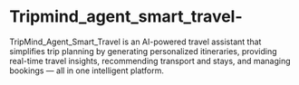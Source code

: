 # Tripmind_agent_smart_travel-
TripMind_Agent_Smart_Travel is an AI-powered travel assistant that simplifies trip planning by generating personalized itineraries, providing real-time travel insights, recommending transport and stays, and managing bookings — all in one intelligent platform.
